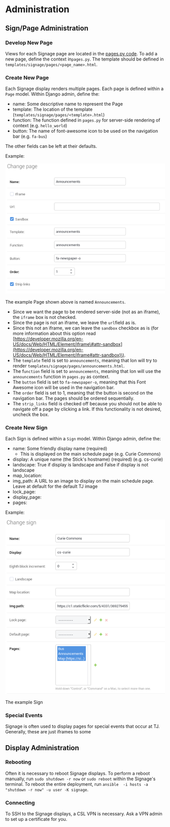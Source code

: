 # Administration

## Sign/Page Administration

### Develop New Page

Views for each Signage page are located in the [pages.py code](https://github.com/tjcsl/ion/blob/master/intranet/apps/signage/pages.py).  To add a new page, define the context in`pages.py`.   The template should be defined in `templates/signage/pages/<page_name>.html`.  

### Create New Page

Each Signage display renders multiple pages.  Each page is defined within a `Page` model.  Within Django admin, define the:

* name: Some descriptive name to represent the Page
* template: The location of the template \(`templates/signage/pages/<template>.html`\)
* function: The function defined in `pages.py` for server-side rendering of context \(e.g. `hello_world`\)
* button: The name of font-awesome icon to be used on the navigation bar \(e.g. `fa-bus`\)

The other fields can be left at their defaults.

Example:

![](../../.gitbook/assets/signage2.png)

The example Page shown above is named `Announcements`.  

* Since we want the page to be rendered server-side \(not as an iframe\), the `iframe` box is not checked. 
* Since the page is not an iframe, we leave the `url`field as is.  
* Since this not an iframe, we can leave the `sandbox` checkbox as is \(for more information about this option read [https://developer.mozilla.org/en-US/docs/Web/HTML/Element/iframe\#attr-sandbox](https://developer.mozilla.org/en-US/docs/Web/HTML/Element/iframe#attr-sandbox)\).  
* The `template` field is set to `announcements`, meaning that Ion will try to render `templates/signage/pages/announcements.html`.  
* The f`unction` field is set to `announcements`, meaning that Ion will use the `announcements` function in `pages.py` as context.  
* The `button` field is set to `fa-newspaper-o`, meaning that this Font Awesome icon will be used in the navigation bar.  
* The `order` field is set to 1, meaning that the button is second on the navigation bar.  The pages should be ordered sequentially.
* The `strip_links` field is checked off because you should not be able to navigate off a page by clicking a link.  If this functionality is not desired, uncheck the box.

### Create New Sign

Each Sign is defined within a `Sign` model.  Within Django admin, define the:

* name: Some friendly display name \(required\)
  * This is displayed on the main schedule page \(e.g. Curie Commons\)
* display: A unique name \(the Stick's hostname\) \(required\) \(e.g. cs-curie\)
* landscape: True if display is landscape and False if display is not landscape
* map\_location:
* img\_path: A URL to an image to display on the main schedule page.  Leave at default for the default TJ image
* lock\_page:
* display\_page:
* pages:

Example:

![](../../.gitbook/assets/signage3.png)

The example Sign 

### Special Events

Signage is often used to display pages for special events that occur at TJ.  Generally, these are just iframes to some 

## Display Administration

### Rebooting

Often it is necessary to reboot Signage displays.  To perform a reboot manually, run  `sudo shutdown -r now` or  `sudo reboot`  within the Signage's terminal. To reboot the entire deployment, run `ansible  -i hosts -a "shutdown -r now" -u user -K signage`. 

### Connecting

To SSH to the Signage displays, a CSL VPN is necessary.  Ask a VPN admin to set up a certificate for you. 

